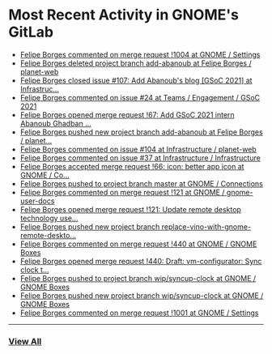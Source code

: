 # Most Recent Activity in GNOME's GitLab

<!-- BLOG-POST-LIST:START -->
- [Felipe Borges commented on merge request !1004 at GNOME / Settings](https://gitlab.gnome.org/GNOME/gnome-control-center/-/merge_requests/1004#note_1136673)
- [Felipe Borges deleted project branch add-abanoub at Felipe Borges / planet-web](https://gitlab.gnome.org/felipeborges/planet-web/-/commits/add-abanoub)
- [Felipe Borges closed issue #107: Add Abanoub&#39;s blog [GSoC 2021] at Infrastruc...](https://gitlab.gnome.org/Infrastructure/planet-web/-/issues/107)
- [Felipe Borges commented on issue #24 at Teams / Engagement / GSoC 2021](https://gitlab.gnome.org/Teams/Engagement/gsoc-2021/-/issues/24#note_1136182)
- [Felipe Borges opened merge request !67: Add GSoC 2021 intern Abanoub Ghadban ...](https://gitlab.gnome.org/Infrastructure/planet-web/-/merge_requests/67)
- [Felipe Borges pushed new project branch add-abanoub at Felipe Borges / planet...](https://gitlab.gnome.org/felipeborges/planet-web/-/commits/add-abanoub)
- [Felipe Borges commented on issue #104 at Infrastructure / planet-web](https://gitlab.gnome.org/Infrastructure/planet-web/-/issues/104#note_1136150)
- [Felipe Borges commented on issue #37 at Infrastructure / Infrastructure](https://gitlab.gnome.org/Infrastructure/Infrastructure/-/issues/37#note_1136144)
- [Felipe Borges accepted merge request !66: icon: better app icon at GNOME / Co...](https://gitlab.gnome.org/GNOME/connections/-/merge_requests/66)
- [Felipe Borges pushed to project branch master at GNOME / Connections](https://gitlab.gnome.org/GNOME/connections/-/commit/5e129e10b25f7dd1f48815a09195d0ec1c033a56)
- [Felipe Borges commented on merge request !121 at GNOME / gnome-user-docs](https://gitlab.gnome.org/GNOME/gnome-user-docs/-/merge_requests/121#note_1136080)
- [Felipe Borges opened merge request !121: Update remote desktop technology use...](https://gitlab.gnome.org/GNOME/gnome-user-docs/-/merge_requests/121)
- [Felipe Borges pushed new project branch replace-vino-with-gnome-remote-deskto...](https://gitlab.gnome.org/GNOME/gnome-user-docs/-/commits/replace-vino-with-gnome-remote-desktop)
- [Felipe Borges commented on merge request !440 at GNOME / GNOME Boxes](https://gitlab.gnome.org/GNOME/gnome-boxes/-/merge_requests/440#note_1135668)
- [Felipe Borges opened merge request !440: Draft: vm-configurator: Sync clock t...](https://gitlab.gnome.org/GNOME/gnome-boxes/-/merge_requests/440)
- [Felipe Borges pushed to project branch wip/syncup-clock at GNOME / GNOME Boxes](https://gitlab.gnome.org/GNOME/gnome-boxes/-/compare/07c56a9ddc5587e3663c9208d4a58fb33c080594...d062904f2e74055665ab5b4f8a4040be236e29a4)
- [Felipe Borges pushed new project branch wip/syncup-clock at GNOME / GNOME Boxes](https://gitlab.gnome.org/GNOME/gnome-boxes/-/commits/wip/syncup-clock)
- [Felipe Borges commented on merge request !1001 at GNOME / Settings](https://gitlab.gnome.org/GNOME/gnome-control-center/-/merge_requests/1001#note_1135038)
<!-- BLOG-POST-LIST:END -->

___

### [View All](https://gitlab.gnome.org/users/felipeborges/activity)
